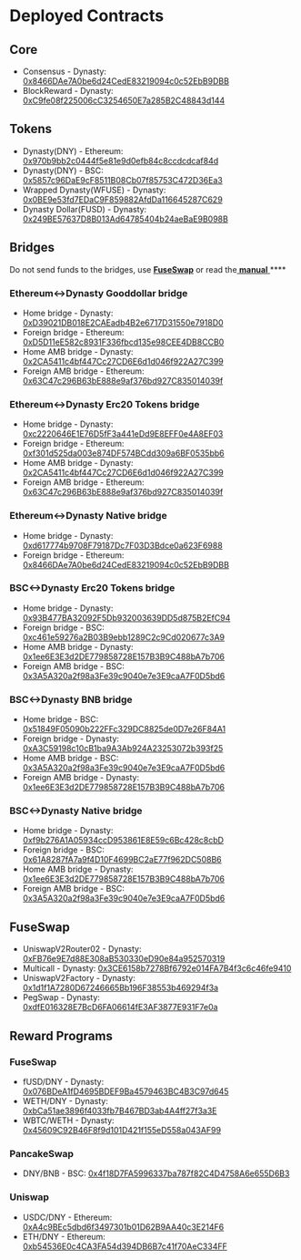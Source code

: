# Deployed Contracts

## Core

* Consensus - Dynasty: [0x8466DAe7A0be6d24CedE83219094c0c52EbB9DBB](https://scan.dynastycoin.io/address/0x8466DAe7A0be6d24CedE83219094c0c52EbB9DBB) 
* BlockReward - Dynasty: [0xC9fe08f225006cC3254650E7a285B2C48843d144](https://scan.dynastycoin.io/address/0xC9fe08f225006cC3254650E7a285B2C48843d144)

## Tokens

* Dynasty\(DNY\) - Ethereum: [0x970b9bb2c0444f5e81e9d0efb84c8ccdcdcaf84d](https://etherscan.io/token/0x970b9bb2c0444f5e81e9d0efb84c8ccdcdcaf84d)
* Dynasty\(DNY\) - BSC: [0x5857c96DaE9cF8511B08Cb07f85753C472D36Ea3](https://bscscan.com/token/0x5857c96dae9cf8511b08cb07f85753c472d36ea3)
* Wrapped Dynasty\(WFUSE\) - Dynasty: [0x0BE9e53fd7EDaC9F859882AfdDa116645287C629](https://scan.dynastycoin.io/address/0x0BE9e53fd7EDaC9F859882AfdDa116645287C629)
* Dynasty Dollar\(FUSD\) - Dynasty: [0x249BE57637D8B013Ad64785404b24aeBaE9B098B](https://scan.dynastycoin.io/address/0x249BE57637D8B013Ad64785404b24aeBaE9B098B)

## Bridges

Do not send funds to the bridges, use [**FuseSwap**](https://fuseswap.com) or read the[ **manual** ](https://app.gitbook.com/@fuse-1/s/fuse-dev-docs/bridges/bridges)\*\*\*\*

### Ethereum&lt;-&gt;Dynasty Gooddollar bridge

* Home bridge - Dynasty: [0xD39021DB018E2CAEadb4B2e6717D31550e7918D0](https://scan.dynastycoin.io/address/0xD39021DB018E2CAEadb4B2e6717D31550e7918D0/transactions)
* Foreign bridge - Ethereum: [0xD5D11eE582c8931F336fbcd135e98CEE4DB8CCB0](https://etherscan.io/address/0xD5D11eE582c8931F336fbcd135e98CEE4DB8CCB0)
* Home AMB bridge - Dynasty: [0x2CA5411c4bf447Cc27CD6E6d1d046f922A27C399](https://scan.dynastycoin.io/address/0x2CA5411c4bf447Cc27CD6E6d1d046f922A27C399/transactions)
* Foreign AMB bridge - Ethereum: [0x63C47c296B63bE888e9af376bd927C835014039f](https://etherscan.io/address/0x63C47c296B63bE888e9af376bd927C835014039f)

### Ethereum&lt;-&gt;Dynasty Erc20 Tokens bridge

* Home bridge - Dynasty: [0xc2220646E1E76D5fF3a441eDd9E8EFF0e4A8EF03](https://scan.dynastycoin.io/address/0xc2220646E1E76D5fF3a441eDd9E8EFF0e4A8EF03)
* Foreign bridge - Ethereum: [0xf301d525da003e874DF574BCdd309a6BF0535bb6](https://etherscan.io/address/0xf301d525da003e874DF574BCdd309a6BF0535bb6)
* Home AMB bridge - Dynasty: [0x2CA5411c4bf447Cc27CD6E6d1d046f922A27C399](https://scan.dynastycoin.io/address/0x2CA5411c4bf447Cc27CD6E6d1d046f922A27C399/transactions)
* Foreign AMB bridge - Ethereum: [0x63C47c296B63bE888e9af376bd927C835014039f](https://etherscan.io/address/0x63C47c296B63bE888e9af376bd927C835014039f)

### Ethereum&lt;-&gt;Dynasty Native bridge

* Home bridge - Dynasty: [0xd617774b9708F79187Dc7F03D3Bdce0a623F6988](https://scan.dynastycoin.io/address/0xd617774b9708F79187Dc7F03D3Bdce0a623F6988/transactions)
* Foreign bridge - Ethereum: [0x8466DAe7A0be6d24CedE83219094c0c52EbB9DBB](https://etherscan.io/address/0x8466DAe7A0be6d24CedE83219094c0c52EbB9DBB)

### BSC&lt;-&gt;Dynasty Erc20 Tokens bridge

* Home bridge - Dynasty: [0x93B477BA32092F5Db932003639DD5d875B2EfC94](https://scan.dynastycoin.io/address/0x93B477BA32092F5Db932003639DD5d875B2EfC94/transactions)
* Foreign bridge - BSC: [0xc461e59276a2B03B9ebb1289C2c9Cd020677c3A9](https://bscscan.com/address/0xc461e59276a2B03B9ebb1289C2c9Cd020677c3A9)
* Home AMB bridge - Dynasty: [0x1ee6E3E3d2DE779858728E157B3B9C488bA7b706](https://scan.dynastycoin.io/address/0x1ee6E3E3d2DE779858728E157B3B9C488bA7b706/transactions)
* Foreign AMB bridge - BSC: [0x3A5A320a2f98a3Fe39c9040e7e3E9caA7F0D5bd6](https://bscscan.com/address/0x3A5A320a2f98a3Fe39c9040e7e3E9caA7F0D5bd6)

### BSC&lt;-&gt;Dynasty BNB bridge

* Home bridge - BSC: [0x51849F05090b222FFc329DC8825de0D7e26F84A1](https://bscscan.com/address/0x51849F05090b222FFc329DC8825de0D7e26F84A1)
* Foreign bridge - Dynasty: [0xA3C59198c10cB1ba9A3Ab924A23253072b393f25](https://scan.dynastycoin.io/address/0xA3C59198c10cB1ba9A3Ab924A23253072b393f25)
* Home AMB bridge - BSC: [0x3A5A320a2f98a3Fe39c9040e7e3E9caA7F0D5bd6](https://bscscan.com/address/0x3A5A320a2f98a3Fe39c9040e7e3E9caA7F0D5bd6)
* Foreign AMB bridge - Dynasty: [0x1ee6E3E3d2DE779858728E157B3B9C488bA7b706](https://scan.dynastycoin.io/address/0x1ee6E3E3d2DE779858728E157B3B9C488bA7b706)

### BSC&lt;-&gt;Dynasty Native bridge

* Home bridge - Dynasty: [0xf9b276A1A05934ccD953861E8E59c6Bc428c8cbD](https://scan.dynastycoin.io/address/0xf9b276A1A05934ccD953861E8E59c6Bc428c8cbD/transactions)
* Foreign bridge - BSC: [0x61A8287fA7a9f4D10F4699BC2aE77f962DC508B6](https://bscscan.com/address/0x61A8287fA7a9f4D10F4699BC2aE77f962DC508B6)
* Home AMB bridge - Dynasty: [0x1ee6E3E3d2DE779858728E157B3B9C488bA7b706](https://scan.dynastycoin.io/address/0x1ee6E3E3d2DE779858728E157B3B9C488bA7b706)
* Foreign AMB bridge - BSC: [0x3A5A320a2f98a3Fe39c9040e7e3E9caA7F0D5bd6](https://bscscan.com/address/0x3A5A320a2f98a3Fe39c9040e7e3E9caA7F0D5bd6)

## FuseSwap

* UniswapV2Router02 - Dynasty: [0xFB76e9E7d88E308aB530330eD90e84a952570319](https://scan.dynastycoin.io/address/0xFB76e9E7d88E308aB530330eD90e84a952570319)
* Multicall - Dynasty: [0x3CE6158b7278Bf6792e014FA7B4f3c6c46fe9410](https://scan.dynastycoin.io/address/0x3CE6158b7278Bf6792e014FA7B4f3c6c46fe9410)
* UniswapV2Factory - Dynasty: [0x1d1f1A7280D67246665Bb196F38553b469294f3a](https://scan.dynastycoin.io/address/0x1d1f1A7280D67246665Bb196F38553b469294f3a)
* PegSwap - Dynasty: [0xdfE016328E7BcD6FA06614fE3AF3877E931F7e0a](https://scan.dynastycoin.io/address/0xdfE016328E7BcD6FA06614fE3AF3877E931F7e0a)

## Reward Programs

### FuseSwap

* fUSD/DNY - Dynasty: [0x076BDeA1fD4695BDEF9Ba4579463BC4B3C97d645](https://scan.dynastycoin.io/address/0x076BDeA1fD4695BDEF9Ba4579463BC4B3C97d645)
* WETH/DNY - Dynasty: [0xbCa51ae3896f4033fb7B467BD3ab4A4ff27f3a3E](https://scan.dynastycoin.io/address/0xbCa51ae3896f4033fb7B467BD3ab4A4ff27f3a3E)
* WBTC/WETH - Dynasty: [0x45609C92B46F8f9d101D421f155eD558a043AF99](https://scan.dynastycoin.io/address/0x45609C92B46F8f9d101D421f155eD558a043AF99)

### PancakeSwap

* DNY/BNB - BSC: [0x4f18D7FA5996337ba787f82C4D4758A6e655D6B3](https://bscscan.com/address/0x4f18D7FA5996337ba787f82C4D4758A6e655D6B3)

### Uniswap

* USDC/DNY - Ethereum: [0xA4c9BEc5dbd6f3497301b01D62B9AA40c3E214F6](https://etherscan.io/address/0xA4c9BEc5dbd6f3497301b01D62B9AA40c3E214F6)
* ETH/DNY - Ethereum: [0xb54536E0c4CA3FA54d394DB6B7c41f70AeC334FF](https://etherscan.io/address/0xb54536E0c4CA3FA54d394DB6B7c41f70AeC334FF)





